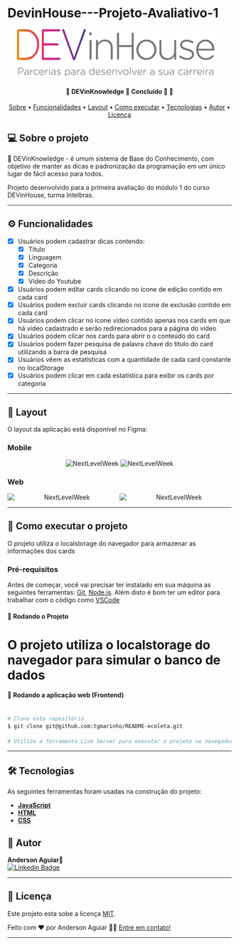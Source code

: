 # DevinHouse---Projeto-Avaliativo-1
<p align="center">
  <img alt="logo dev" src="./img/logo-dev.png">

<h4 align="center"> 
	🚧  DEVinKnowledge 🚀 Concluído 🚀 🚧
</h4>

<p align="center">
 <a href="#-sobre-o-projeto">Sobre</a> •
 <a href="#-funcionalidades">Funcionalidades</a> •
 <a href="#-layout">Layout</a> • 
 <a href="#-como-executar-o-projeto">Como executar</a> • 
 <a href="#-tecnologias">Tecnologias</a> • 
 <a href="#-autor">Autor</a> • 
 <a href="#user-content--licença">Licença</a>
</p>


## 💻 Sobre o projeto

🚀 DEVinKnowledge - é umum sistema de Base do Conhecimento, com objetivo de manter as dicas e padronização da programação em um único lugar de fácil acesso para todos.


Projeto desenvolvido para a primeira avaliação do módulo 1 do curso DEVinHouse, turma Intelbras.

---

## ⚙️ Funcionalidades

- [x] Usuários podem cadastrar dicas contendo:
  - [x] Título
  - [x] Linguagem
  - [x] Categoria
  - [x] Descrição 
  - [x] Vídeo do Youtube
- [x] Usuários podem editar cards clicando no ícone de edição contido em cada card
- [x] Usuários podem excluir cards clicando no ícone de exclusão contido em cada card
- [x] Usuários podem clicar no ícone vídeo contido apenas nos cards em que há vídeo cadastrado e serão redirecionados para a página do vídeo
- [x] Usuários podem clicar nos cards para abrir o o conteúdo do card
- [x] Usuários podem fazer pesquisa de palavra chave do título do card utilizando a barra de pesquisa
- [x] Usuários vêem as estatísticas com a quantidade de cada card constante no localStorage
- [x] Usuários podem clicar em cada estatística para exibir os cards por categoria
---

## 🎨 Layout

O layout da aplicação está disponível no Figma:

### Mobile

<p align="center">
  <img alt="NextLevelWeek" title="#NextLevelWeek" src="./assets/home-mobile.png" width="200px">

  <img alt="NextLevelWeek" title="#NextLevelWeek" src="./assets/detalhes-mobile.svg" width="200px">
</p>

### Web

<p align="center" style="display: flex; align-items: flex-start; justify-content: center;">
  <img alt="NextLevelWeek" title="#NextLevelWeek" src="./assets/web.svg" width="400px">

  <img alt="NextLevelWeek" title="#NextLevelWeek" src="./assets/sucesso-web.svg" width="400px">
</p>

---

## 🚀 Como executar o projeto

O projeto utiliza o localstorage do navegador para armazenar as informações dos cards

### Pré-requisitos

Antes de começar, você vai precisar ter instalado em sua máquina as seguintes ferramentas:
[Git](https://git-scm.com), [Node.js](https://nodejs.org/en/). 
Além disto é bom ter um editor para trabalhar com o código como [VSCode](https://code.visualstudio.com/)

#### 🎲 Rodando o Projeto

# O projeto utiliza o localstorage do navegador para simular o banco de dados

#### 🧭 Rodando a aplicação web (Frontend)

```bash

# Clone este repositório
$ git clone git@github.com:tgmarinho/README-ecoleta.git

# Utilize a ferramenta Live Server para executar o projeto no navegador

```

---

## 🛠 Tecnologias

As seguintes ferramentas foram usadas na construção do projeto:

-   **[JavaScript](https://www.w3schools.com/js/)**
-   **[HTML](https://www.w3schools.com/html/)**
-   **[CSS](https://www.w3schools.com/css/)**

## 🦸 Autor
 <b>Anderson Aguiar</b>🚀
 <br />
[![Linkedin Badge](https://img.shields.io/badge/-Anderson-blue?style=flat-square&logo=Linkedin&logoColor=white&link=https://www.linkedin.com/in/andersonlaguiar/)](https://www.linkedin.com/in/andersonlaguiar/) 


---

## 📝 Licença

Este projeto esta sobe a licença [MIT](./LICENSE).

Feito com ❤️ por Anderson Aguiar 👋🏽 [Entre em contato!](https://www.linkedin.com/in/andersonlaguiar/)

---




